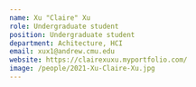 ```yaml
---
name: Xu "Claire" Xu
role: Undergraduate student
position: Undergraduate student
department: Achitecture, HCI
email: xux1@andrew.cmu.edu
website: https://clairexuxu.myportfolio.com/
image: /people/2021-Xu-Claire-Xu.jpg
---
```

